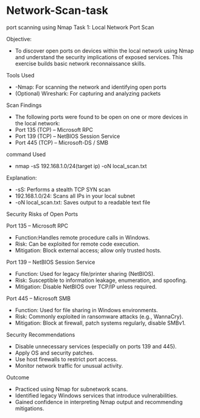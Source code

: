 # Network-Scan-task
port scanning using Nmap
Task 1: Local Network Port Scan

Objective:
- To discover open ports on devices within the local network using Nmap and understand the security implications of exposed services. This exercise builds basic network reconnaissance skills.

Tools Used 
- -Nmap: For scanning the network and identifying open ports 
- (Optional) Wireshark: For capturing and analyzing packets

Scan Findings 
- The following ports were found to be open on one or more devices in the local network: 
- Port 135 (TCP) – Microsoft RPC 
- Port 139 (TCP) – NetBIOS Session Service 
- Port 445 (TCP) – Microsoft-DS / SMB

command Used
- nmap -sS 192.168.1.0/24(target ip) -oN local_scan.txt

Explanation: 
- -sS: Performs a stealth TCP SYN scan
- 192.168.1.0/24: Scans all IPs in your local subnet
- -oN local_scan.txt: Saves output to a readable text file

Security Risks of Open Ports

Port 135 – Microsoft RPC
- Function:Handles remote procedure calls in Windows.
- Risk: Can be exploited for remote code execution.
- Mitigation: Block external access; allow only trusted hosts.

Port 139 – NetBIOS Session Service
- Function: Used for legacy file/printer sharing (NetBIOS).
- Risk: Susceptible to information leakage, enumeration, and spoofing.
- Mitigation: Disable NetBIOS over TCP/IP unless required.

Port 445 – Microsoft SMB
- Function: Used for file sharing in Windows environments.
- Risk: Commonly exploited in ransomware attacks (e.g., WannaCry).
- Mitigation: Block at firewall, patch systems regularly, disable SMBv1.

Security Recommendations 
- Disable unnecessary services (especially on ports 139 and 445).
- Apply OS and security patches.
- Use host firewalls to restrict port access.
- Monitor network traffic for unusual activity.

Outcome
- Practiced using Nmap for subnetwork scans.
- Identified legacy Windows services that introduce vulnerabilities.
- Gained confidence in interpreting Nmap output and recommending mitigations.

